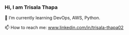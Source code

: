 ### Hi, I am Trisala Thapa

🌱 I’m currently learning DevOps, AWS, Python.

📫 How to reach me: www.linkedin.com/in/trisala-thapa02 

<!--
**TrisalaThapa7/TrisalaThapa7** is a ✨ _special_ ✨ repository because its `README.md` (this file) appears on your GitHub profile.

Here are some ideas to get you started:

- 🔭 I’m currently working on ...

- 👯 I’m looking to collaborate on ...
- 🤔 I’m looking for help with ...
- 💬 Ask me about ...
- 
- 😄 Pronouns: ...
- ⚡ Fun fact: ...

-->
